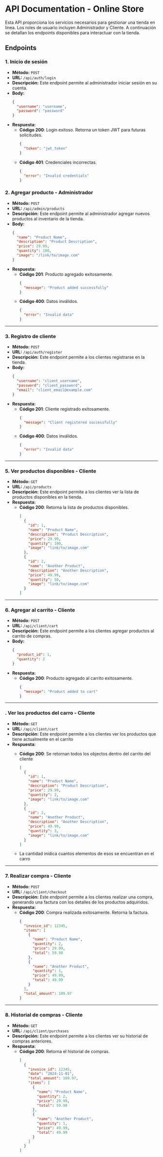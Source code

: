 
# API Documentation - Online Store

Esta API proporciona los servicios necesarios para gestionar una tienda en línea. Los roles de usuario incluyen Administrador y Cliente. A continuación se detallan los endpoints disponibles para interactuar con la tienda.

## Endpoints

### 1. **Inicio de sesión**
- **Método:** `POST`
- **URL:** `/api/auth/login`
- **Descripción:** Este endpoint permite al administrador iniciar sesión en su cuenta.
- **Body:**
  ```json
  {
    "username": "username",
    "password": "password"
  }
  ```
- **Respuesta:**
  - **Código 200**: Login exitoso. Retorna un token JWT para futuras solicitudes.
    ```json
    {
      "token": "jwt_token"
    }
    ```
  - **Código 401**: Credenciales incorrectas.
    ```json
    {
      "error": "Invalid credentials"
    }
    ```


### 2. **Agregar producto - Administrador**
- **Método:** `POST`
- **URL:** `/api/admin/products`
- **Descripción:** Este endpoint permite al administrador agregar nuevos productos al inventario de la tienda.
- **Body:**
  ```json
  {
    "name": "Product Name",
    "description": "Product Description",
    "price": 29.99,
    "quantity": 100,
    "image": "/link/to/image.com"
  }
  ```
- **Respuesta:**
  - **Código 201**: Producto agregado exitosamente.
    ```json
    {
      "message": "Product added successfully"
    }
    ```
  - **Código 400**: Datos inválidos.
    ```json
    {
      "error": "Invalid data"
    }
    ```

---

### 3. **Registro de cliente**
- **Método:** `POST`
- **URL:** `/api/auth/register`
- **Descripción:** Este endpoint permite a los clientes registrarse en la tienda.
- **Body:**
  ```json
  {
    "username": "client_username",
    "password": "client_password",
    "email": "client_email@example.com"
  }
  ```
- **Respuesta:**
  - **Código 201**: Cliente registrado exitosamente.
    ```json
    {
      "message": "Client registered successfully"
    }
    ```
  - **Código 400**: Datos inválidos.
    ```json
    {
      "error": "Invalid data"
    }
    ```

---

### 5. **Ver productos disponibles - Cliente**
- **Método:** `GET`
- **URL:** `/api/products`
- **Descripción:** Este endpoint permite a los clientes ver la lista de productos disponibles en la tienda.
- **Respuesta:**
  - **Código 200**: Retorna la lista de productos disponibles.
    ```json
    [
      {
        "id": 1,
        "name": "Product Name",
        "description": "Product Description",
        "price": 29.99,
        "quantity": 100,
        "image": "link/to/image.com"
      },
      {
        "id": 2,
        "name": "Another Product",
        "description": "Another Description",
        "price": 49.99,
        "quantity": 50,
        "image": "link/to/image.com"
      }
    ]
    ```

---

### 6. **Agregar al carrito - Cliente**
- **Método:** `POST`
- **URL:** `/api/client/cart`
- **Descripción:** Este endpoint permite a los clientes agregar productos al carrito de compras.
- **Body:**
  ```json
  {
    "product_id": 1,
    "quantity": 2
  }
  ```
- **Respuesta:**
  - **Código 200**: Producto agregado al carrito exitosamente.
    ```json
    {
      "message": "Product added to cart"
    }
    ```

---

### . **Ver los productos del carro - Cliente**
- **Método:** `GET`
- **URL:** `/api/client/cart`
- **Descripción:** Este endpoint permite a los clientes ver los productos que tiene actualmente en el carrito 
- **Respuesta:**
  - **Código 200**: Se retornan todos los objectos dentro del carrito del cliente 
    ```json
    [
      {
        "id": 1,
        "name": "Product Name",
        "description": "Product Description",
        "price": 29.99,
        "quantity": 2,
        "image": "link/to/image.com"
      },
      {
        "id": 2,
        "name": "Another Product",
        "description": "Another Description",
        "price": 49.99,
        "quantity": 3,
        "image": "link/to/image.com"
      }
    ]
    ```

  - La cantidad inidica cuantos elementos de esos se encuentran en el carro

---

### 7. **Realizar compra - Cliente**
- **Método:** `POST`
- **URL:** `/api/client/checkout`
- **Descripción:** Este endpoint permite a los clientes realizar una compra, generando una factura con los detalles de los productos adquiridos.
- **Respuesta:**
  - **Código 200**: Compra realizada exitosamente. Retorna la factura.
    ```json
    {
      "invoice_id": 12345,
      "items": [
        {
          "name": "Product Name",
          "quantity": 2,
          "price": 29.99,
          "total": 59.98
        },
        {
          "name": "Another Product",
          "quantity": 1,
          "price": 49.99,
          "total": 49.99
        }
      ],
      "total_amount": 109.97
    }
    ```

---

### 8. **Historial de compras - Cliente**
- **Método:** `GET`
- **URL:** `/api/client/purchases`
- **Descripción:** Este endpoint permite a los clientes ver su historial de compras anteriores.
- **Respuesta:**
  - **Código 200**: Retorna el historial de compras.
    ```json
    [
      {
        "invoice_id": 12345,
        "date": "2024-11-01",
        "total_amount": 109.97,
        "items": [
          {
            "name": "Product Name",
            "quantity": 2,
            "price": 29.99,
            "total": 59.98
          },
          {
            "name": "Another Product",
            "quantity": 1,
            "price": 49.99,
            "total": 49.99
          }
        ]
      }
    ]
    ```
